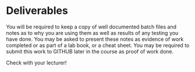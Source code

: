 # Deliverables

You will be required to keep a copy of well documented batch files and notes as to why you are using them as well as results of any testing you have done. You may be asked to present these notes as evidence of work completed or as part of a lab book, or a cheat sheet. You may be required to submit this work to GITHUB later in the course as proof of work done.

Check with your lecturer!
